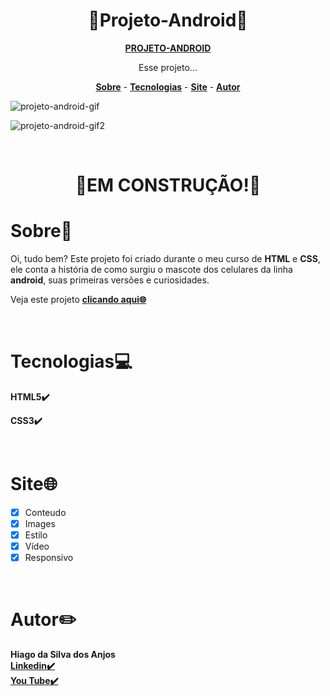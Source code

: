 <h1 align="center">🤖Projeto-Android🤖</h1>

<p align="center">
<a href="https://hiagosilvaanjos.github.io/projeto-android/" target="_blank"><strong>PROJETO-ANDROID</strong></a>
</p>

<p align="center">Esse projeto...</p>
<p align="center">
<a href="#Sobre"><strong>Sobre</strong></a> -   
<a href="#Tecnologias"><strong>Tecnologias</strong></a> -
<a href="#Site"><strong>Site</strong></a> -
<a href="#Autor"><strong>Autor</strong></a> 
</p>


![projeto-android-gif](https://user-images.githubusercontent.com/91165415/139730647-3c69bb8c-8994-4c76-9bf7-ab94d3101e74.gif)

![projeto-android-gif2](https://user-images.githubusercontent.com/91165415/139730748-71e44c08-fc88-4b67-bf80-049ef3e46af6.gif)

<br>

<h1 align="center">🚧EM CONSTRUÇÃO!🚧</h1>

# Sobre🤔
<p>
Oi, tudo bem? Este projeto foi criado durante o meu curso de <strong>HTML</strong> e <strong>CSS</strong>, ele conta a história de como surgiu o mascote dos celulares da linha <strong>android</strong>, suas primeiras versões e curiosidades.
</p>
<p>
Veja este projeto <a href="https://hiagosilvaanjos.github.io/projeto-android/"><strong>clicando aqui🌐</strong></a>
</p>
<br>

# Tecnologias💻
<p>
<strong>HTML5✔️</strong>
</p>
<p>
<strong>CSS3✔️</strong>
</p>
<br>

# Site🌐
- [x] Conteudo
- [x] Images
- [x] Estilo
- [x] Vídeo
- [x] Responsivo
<br>

# Autor✏️
<strong>Hiago da Silva dos Anjos</strong>
<br>
<a href="https://www.linkedin.com/in/hiago-silva-119711224/" target="_blank">**Linkedin✔️**</a>
<br>
<a href="https://www.youtube.com/channel/UCvRycARgeBvXL3hM8svA_Mw" target="_blank">**You Tube✔️**</a>
<br>
